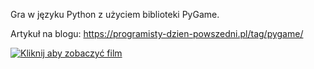 Gra w języku Python z użyciem biblioteki PyGame.

Artykuł na blogu: https://programisty-dzien-powszedni.pl/tag/pygame/

[![Kliknij aby zobaczyć film](https://programisty-dzien-powszedni.pl/wp-content/uploads/2018/05/Przechwycenie-obrazu-ekranu_2018-05-17_12-01-24.png)](https://www.youtube.com/watch?v=u7qCE_oEdgU)
